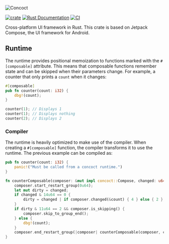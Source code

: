 ![Concoct](https://github.com/matthunz/viewbuilder/blob/main/logo.png?raw=true)

[![crate](https://img.shields.io/crates/v/concoct.svg)](https://crates.io/crates/concoct)
[![Rust Documentation](https://img.shields.io/badge/api-rustdoc-blue.svg)](https://docs.rs/concoct)
[![CI](https://github.com/matthunz/concoct/actions/workflows/rust.yml/badge.svg)](https://github.com/matthunz/concoct/actions/workflows/rust.yml)

Cross-platform UI framework in Rust.
This crate is based on Jetpack Compose, the UI framework for Android.

## Runtime
The runtime provides positional memoization to functions marked with the `#[composable]` attribute.
This means that composable functions remember state and can be skipped when their parameters change.
For example, a counter that only prints a `count` when it changes:
```rust
#[composable]
pub fn counter(count: i32) {
    dbg!(count);
}

counter(1); // Displays 1
counter(1); // Displays nothing
counter(2); // Displays 2
```

### Compiler
The runtime is heavily optimized to make use of the compiler.
When creating a `#[composable]` function, the compiler transforms it to use the runtime.
The previous example can be compiled as: 
```rust
pub fn counter(count: i32) {
    panic!("Must be called from a concoct runtime.")
}

fn counterComposable(composer: &mut impl concoct::Compose, changed: u64, count: i32) {
    composer.start_restart_group(0u64);
    let mut dirty = changed;
    if changed & 14u64 == 0 {
        dirty = changed | if composer.changed(&count) { 4 } else { 2 };
    }
    if dirty & 11u64 == 2 && composer.is_skipping() {
        composer.skip_to_group_end();
    } else {
        dbg!(count);
    }
    composer.end_restart_group(|composer| counterComposable(composer, changed | 1, count));
}
```
